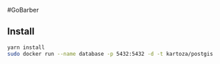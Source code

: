 #GoBarber

## Install

```sh
yarn install
sudo docker run --name database -p 5432:5432 -d -t kartoza/postgis
```
